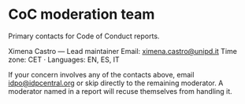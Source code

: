 # CoC moderation team

Primary contacts for Code of Conduct reports.

Ximena Castro — Lead maintainer
Email: ximena.castro@unipd.it Time zone: CET · Languages: EN, ES, IT

If your concern involves any of the contacts above, email idpo@idpcentral.org or skip directly to the remaining moderator. A moderator named in a report will recuse themselves from handling it.
